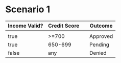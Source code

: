 # Scenario 1


| Income Valid? | Credit Score | | Outcome  |
|---------------|--------------|-|----------|
|               |              | |          |
| true          | >=700        | | Approved |
| true          | 650-699      | | Pending  |
| false         | any          | | Denied   |

